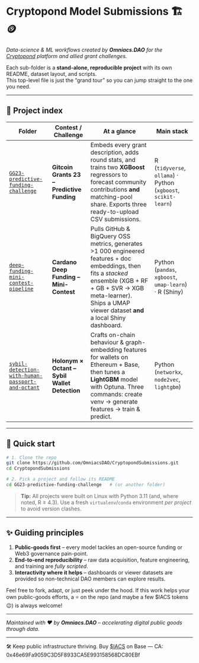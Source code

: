 # Cryptopond Model Submissions 🏗️🪙

*Data-science & ML workflows created by **Omniacs.DAO** for the [Cryptopond](https://cryptopond.xyz) platform and allied grant challenges.*

Each sub-folder is a **stand-alone, reproducible project** with its own README, dataset layout, and scripts.  
This top-level file is just the “grand tour” so you can jump straight to the one you need.

---

## 📂 Project index

| Folder | Contest / Challenge | At a glance | Main stack |
|--------|--------------------|-------------|------------|
| [`GG23-predictive-funding-challenge`](GG23-predictive-funding-challenge/) | **Gitcoin Grants 23 – Predictive Funding** | Embeds every grant description, adds round stats, and trains two **XGBoost** regressors to forecast community contributions **and** matching-pool share. Exports three ready-to-upload CSV submissions. | R (`tidyverse`, `ollama`) · Python (`xgboost`, `scikit-learn`) |
| [`deep-funding-mini-contest-pipeline`](deep-funding-mini-contest-pipeline/) | **Cardano Deep Funding – Mini-Contest** | Pulls GitHub & BigQuery OSS metrics, generates >1 000 engineered features + doc embeddings, then fits a *stacked* ensemble (XGB + RF + GB + SVR → XGB meta-learner). Ships a UMAP viewer dataset **and** a local Shiny dashboard. | Python (`pandas`, `xgboost`, `umap-learn`) · R (Shiny) |
| [`sybil-detection-with-human-passport-and-octant`](sybil-detection-with-human-passport-and-octant/) | **Holonym × Octant – Sybil Wallet Detection** | Crafts on-chain behaviour & graph-embedding features for wallets on Ethereum + Base, then tunes a **LightGBM** model with Optuna. Three commands: create venv → generate features → train & predict. | Python (`networkx`, `node2vec`, `lightgbm`) |

---

## 🔧 Quick start

```bash
# 1. Clone the repo
git clone https://github.com/OmniacsDAO/CryptopondSubmissions.git
cd CryptopondSubmissions

# 2. Pick a project and follow its README
cd GG23-predictive-funding-challenge   # (or another folder)
```

> **Tip:** All projects were built on Linux with Python 3.11 (and, where noted, R ≥ 4.3).
> Use a fresh `virtualenv`/`conda` environment *per project* to avoid version clashes.

---

## ✨ Guiding principles

1. **Public-goods first** – every model tackles an open-source funding or Web3 governance pain-point.
2. **End-to-end reproducibility** – raw data acquisition, feature engineering, and training are *fully scripted*.
3. **Interactivity where it helps** – dashboards or viewer datasets are provided so non-technical DAO members can explore results.

Feel free to fork, adapt, or just peek under the hood.
If this work helps your own public-goods efforts, a ⭐ on the repo (and maybe a few \$IACS tokens 😉) is always welcome!

---

*Maintained with ❤️ by **Omniacs.DAO** – accelerating digital public goods through data.*

---
🛠️ Keep public infrastructure thriving. Buy [$IACS](http://dexscreener.com/base/0xd4d742cc8f54083f914a37e6b0c7b68c6005a024) on Base — CA: 0x46e69Fa9059C3D5F8933CA5E993158568DC80EBf